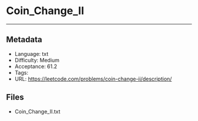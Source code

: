 # Coin_Change_II

---

## Metadata

- Language: txt
- Difficulty: Medium
- Acceptance: 61.2
- Tags: 
- URL: https://leetcode.com/problems/coin-change-ii/description/

## Files

- Coin_Change_II.txt
